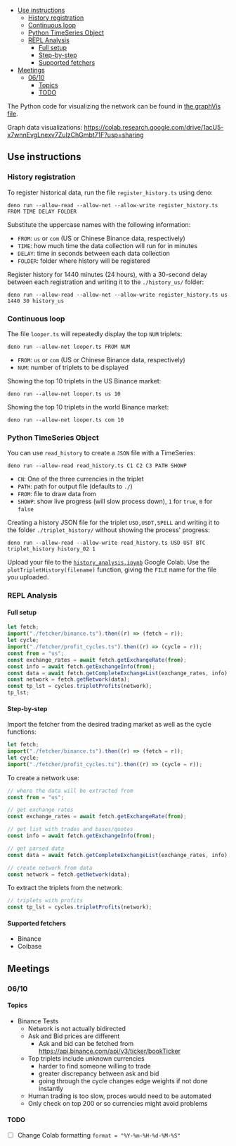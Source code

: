 - [Use instructions](#use-instructions)
  - [History registration](#history-registration)
  - [Continuous loop](#continuous-loop)
  - [Python TimeSeries Object](#python-timeseries-object)
  - [REPL Analysis](#repl-analysis)
    - [Full setup](#full-setup)
    - [Step-by-step](#step-by-step)
    - [Supported fetchers](#supported-fetchers)
- [Meetings](#meetings)
  - [06/10](#0610)
    - [Topics](#topics)
    - [TODO](#todo)

The Python code for visualizing the network can be found in [the graphVis file](graphVis.py).

Graph data visualizations: https://colab.research.google.com/drive/1acU5-x7wnnEvgLnexv7ZuIzChGmbt71F?usp=sharing

## Use instructions

### History registration

To register historical data, run the file `register_history.ts` using deno:

```
deno run --allow-read --allow-net --allow-write register_history.ts FROM TIME DELAY FOLDER
```

Substitute the uppercase names with the following information:

- `FROM`: `us` or `com` (US or Chinese Binance data, respectively)
- `TIME`: how much time the data collection will run for in minutes
- `DELAY`: time in seconds between each data collection
- `FOLDER`: folder where history will be registered

Register history for 1440 minutes (24 hours), with a 30-second delay between each registration and writing it to the `./history_us/` folder:

```
deno run --allow-read --allow-net --allow-write register_history.ts us 1440 30 history_us
```

### Continuous loop

The file `looper.ts` will repeatedly display the top `NUM` triplets:

```
deno run --allow-net looper.ts FROM NUM
```

- `FROM`: `us` or `com` (US or Chinese Binance data, respectively)
- `NUM`: number of triplets to be displayed

Showing the top 10 triplets in the US Binance market:

```
deno run --allow-net looper.ts us 10
```

Showing the top 10 triplets in the world Binance market:

```
deno run --allow-net looper.ts com 10
```

### Python TimeSeries Object

You can use `read_history` to create a `JSON` file with a TimeSeries:

```
deno run --allow-read read_history.ts C1 C2 C3 PATH SHOWP
```

- `CN`: One of the three currencies in the triplet
- `PATH`: path for output file (defaults to `./`)
- `FROM`: file to draw data from
- `SHOWP`: show live progress (will slow process down), `1` for `true`, `0` for `false`

Creating a history JSON file for the triplet `USD,USDT,SPELL` and writing it to the folder `./triplet_history/` without showing the process' progress:

```
deno run --allow-read --allow-write read_history.ts USD UST BTC triplet_history history_02 1
```

Upload your file to the [`history_analysis.ipynb`](https://colab.research.google.com/drive/1xyZX4Gi8U42H3BpiDe1jkxFT48d5Civ0#scrollTo=DHHEC3z8Cz7a) Google Colab.
Use the `plotTripletHistory(filename)` function, giving the `FILE` name for the file you uploaded.

### REPL Analysis

#### Full setup

```ts
let fetch;
import("./fetcher/binance.ts").then((r) => (fetch = r));
let cycle;
import("./fetcher/profit_cycles.ts").then((r) => (cycle = r));
const from = "us";
const exchange_rates = await fetch.getExchangeRate(from);
const info = await fetch.getExchangeInfo(from);
const data = await fetch.getCompleteExchangeList(exchange_rates, info);
const network = fetch.getNetwork(data);
const tp_lst = cycles.tripletProfits(network);
tp_lst;
```

#### Step-by-step

Import the fetcher from the desired trading market as well as the cycle functions:

```ts
let fetch;
import("./fetcher/binance.ts").then((r) => (fetch = r));
let cycle;
import("./fetcher/profit_cycles.ts").then((r) => (cycle = r));
```

To create a network use:

```ts
// where the data will be extracted from
const from = "us";

// get exchange rates
const exchange_rates = await fetch.getExchangeRate(from);

// get list with trades and bases/quotes
const info = await fetch.getExchangeInfo(from);

// get parsed data
const data = await fetch.getCompleteExchangeList(exchange_rates, info);

// create network from data
const network = fetch.getNetwork(data);
```

To extract the triplets from the network:

```ts
// triplets with profits
const tp_lst = cycles.tripletProfits(network);
```

#### Supported fetchers

- Binance
- Coibase

## Meetings

### 06/10

#### Topics

- Binance Tests
  - Network is not actually bidirected
  - Ask and Bid prices are different
    - Ask and bid can be fetched from https://api.binance.com/api/v3/ticker/bookTicker
  - Top triplets include unknown currencies
    - harder to find someone willing to trade
    - greater discrepancy between ask and bid
    - going through the cycle changes edge weights if not done instantly
  - Human trading is too slow, proces would need to be automated
  - Only check on top 200 or so currencies might avoid problems

#### TODO

- [ ] Change Colab formatting `format = "%Y-%m-%H-%d-%M-%S"`
